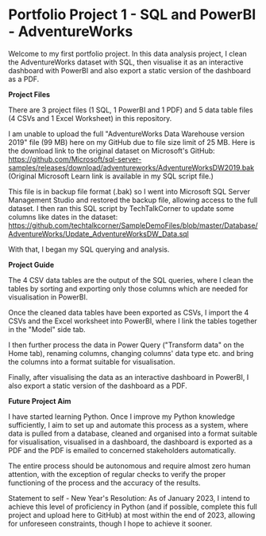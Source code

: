 # Portfolio Project 1 - SQL and PowerBI - AdventureWorks

Welcome to my first portfolio project. In this data analysis project, I clean the AdventureWorks dataset with SQL, then visualise it as an interactive dashboard with PowerBI and also export a static version of the dashboard as a PDF.

**Project Files**

There are 3 project files (1 SQL, 1 PowerBI and 1 PDF) and 5 data table files (4 CSVs and 1 Excel Worksheet) in this repository.

I am unable to upload the full "AdventureWorks Data Warehouse version 2019" file (99 MB) here on my GitHub due to file size limit of 25 MB. Here is the download link to the original dataset on Microsoft's GitHub: https://github.com/Microsoft/sql-server-samples/releases/download/adventureworks/AdventureWorksDW2019.bak (Original Microsoft Learn link is available in my SQL script file.)

This file is in backup file format (.bak) so I went into Microsoft SQL Server Management Studio and restored the backup file, allowing access to the full dataset. I then ran this SQL script by TechTalkCorner to update some columns like dates in the dataset: https://github.com/techtalkcorner/SampleDemoFiles/blob/master/Database/AdventureWorks/Update_AdventureWorksDW_Data.sql

With that, I began my SQL querying and analysis.

**Project Guide**

The 4 CSV data tables are the output of the SQL queries, where I clean the tables by sorting and exporting only those columns which are needed for visualisation in PowerBI. 

Once the cleaned data tables have been exported as CSVs, I import the 4 CSVs and the Excel worksheet into PowerBI, where I link the tables together in the "Model" side tab.

I then further process the data in Power Query ("Transform data" on the Home tab), renaming columns, changing columns' data type etc. and bring the columns into a format suitable for visualisation.

Finally, after visualising the data as an interactive dashboard in PowerBI, I also export a static version of the dashboard as a PDF.

**Future Project Aim**

I have started learning Python. Once I improve my Python knowledge sufficiently, I aim to set up and automate this process as a system, where data is pulled from a database, cleaned and organised into a format suitable for visualisation, visualised in a dashboard, the dashboard is exported as a PDF and the PDF is emailed to concerned stakeholders automatically.

The entire process should be autonomous and require almost zero human attention, with the exception of regular checks to verify the proper functioning of the process and the accuracy of the results.

Statement to self - New Year's Resolution: As of January 2023, I intend to achieve this level of proficiency in Python (and if possible, complete this full project and upload here to GitHub) at most within the end of 2023, allowing for unforeseen constraints, though I hope to achieve it sooner.
